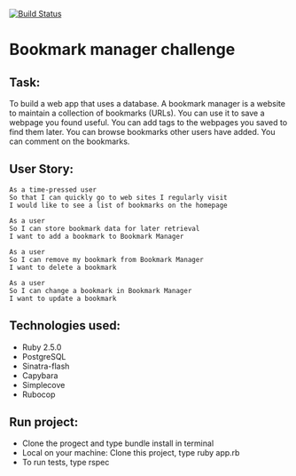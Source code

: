 [![Build Status](https://travis-ci.org/MaryDomashneva/bookmarks-manager-challenge.svg?branch=master)](https://travis-ci.org/MaryDomashneva/bookmarks-manager-challenge)

Bookmark manager challenge
=================

Task:
-------

To build a web app that uses a database.
A bookmark manager is a website to maintain a collection of bookmarks (URLs). You can use it to save a webpage you found useful. You can add tags to the webpages you saved to find them later. You can browse bookmarks other users have added. You can comment on the bookmarks.

User Story:
-------

```
As a time-pressed user
So that I can quickly go to web sites I regularly visit
I would like to see a list of bookmarks on the homepage

As a user
So I can store bookmark data for later retrieval
I want to add a bookmark to Bookmark Manager

As a user
So I can remove my bookmark from Bookmark Manager
I want to delete a bookmark

As a user
So I can change a bookmark in Bookmark Manager
I want to update a bookmark
```

Technologies used:
-----

* Ruby 2.5.0
* PostgreSQL
* Sinatra-flash
* Capybara
* Simplecove
* Rubocop


Run project:
-----

* Clone the progect and type bundle install in terminal
* Local on your machine: Clone this project, type ruby app.rb
* To run tests, type rspec
